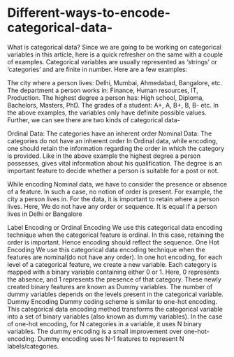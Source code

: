 # Different-ways-to-encode-categorical-data-
What is categorical data?
Since we are going to be working on categorical variables in this article, here is a quick refresher on the same with a couple of examples. Categorical variables are usually represented as ‘strings’ or ‘categories’ and are finite in number. Here are a few examples:

The city where a person lives: Delhi, Mumbai, Ahmedabad, Bangalore, etc.
The department a person works in: Finance, Human resources, IT, Production.
The highest degree a person has: High school, Diploma, Bachelors, Masters, PhD.
The grades of a student:  A+, A, B+, B, B- etc.
In the above examples, the variables only have definite possible values. Further, we can see there are two kinds of categorical data-

Ordinal Data: The categories have an inherent order
Nominal Data: The categories do not have an inherent order
In Ordinal data, while encoding, one should retain the information regarding the order in which the category is provided. Like in the above example the highest degree a person possesses, gives vital information about his qualification. The degree is an important feature to decide whether a person is suitable for a post or not.

While encoding Nominal data, we have to consider the presence or absence of a feature. In such a case, no notion of order is present. For example, the city a person lives in. For the data, it is important to retain where a person lives. Here, We do not have any order or sequence. It is equal if a person lives in Delhi or Bangalore

Label Encoding or Ordinal Encoding
We use this categorical data encoding technique when the categorical feature is ordinal. In this case, retaining the order is important. Hence encoding should reflect the sequence.
One Hot Encoding
We use this categorical data encoding technique when the features are nominal(do not have any order). In one hot encoding, for each level of a categorical feature, we create a new variable. Each category is mapped with a binary variable containing either 0 or 1. Here, 0 represents the absence, and 1 represents the presence of that category.
These newly created binary features are known as Dummy variables. The number of dummy variables depends on the levels present in the categorical variable. 
Dummy Encoding
Dummy coding scheme is similar to one-hot encoding. This categorical data encoding method transforms the categorical variable into a set of binary variables (also known as dummy variables). In the case of one-hot encoding, for N categories in a variable, it uses N binary variables. The dummy encoding is a small improvement over one-hot-encoding. Dummy encoding uses N-1 features to represent N labels/categories.
